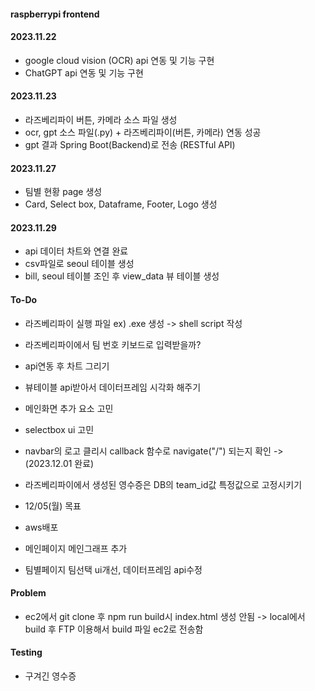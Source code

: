 #### raspberrypi frontend

#### 2023.11.22
- google cloud vision (OCR) api 연동 및 기능 구현
- ChatGPT api 연동 및 기능 구현

#### 2023.11.23
- 라즈베리파이 버튼, 카메라 소스 파일 생성
- ocr, gpt 소스 파일(.py) + 라즈베리파이(버튼, 카메라) 연동 성공
- gpt 결과 Spring Boot(Backend)로 전송 (RESTful API)
  
#### 2023.11.27
- 팀별 현황 page 생성
- Card, Select box, Dataframe, Footer, Logo 생성
  
#### 2023.11.29
- api 데이터 차트와 연결 완료
- csv파일로 seoul 테이블 생성
- bill, seoul 테이블 조인 후 view_data 뷰 테이블 생성  

#### To-Do
- 라즈베리파이 실행 파일 ex) .exe 생성 -> shell script 작성
- 라즈베리파이에서 팀 번호 키보드로 입력받을까?
- api연동 후 차트 그리기
- 뷰테이블 api받아서 데이터프레임 시각화 해주기
- 메인화면 추가 요소 고민
- selectbox ui 고민
- navbar의 로고 클리시 callback 함수로 navigate("/") 되는지 확인 -> (2023.12.01 완료)
- 라즈베리파이에서 생성된 영수증은 DB의 team_id값 특정값으로 고정시키기
  
- 12/05(월) 목표
- aws배포
- 메인페이지 메인그래프 추가
- 팀별페이지 팀선택 ui개선, 데이터프레임 api수정

#### Problem
- ec2에서 git clone 후 npm run build시 index.html 생성 안됨 -> local에서 build 후 FTP 이용해서 build 파일 ec2로 전송함

#### Testing
- 구겨긴 영수증

  
